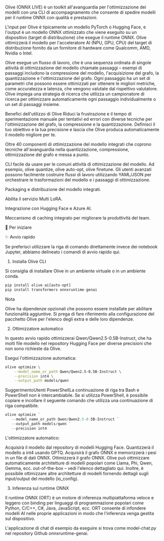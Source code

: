 Olive (ONNX LIVE) è un toolkit all'avanguardia per l'ottimizzazione dei modelli con una CLI di accompagnamento che consente di spedire modelli per il runtime ONNX con qualità e prestazioni.

L'input per Olive è tipicamente un modello PyTorch o Hugging Face, e l'output è un modello ONNX ottimizzato che viene eseguito su un dispositivo (target di distribuzione) che esegue il runtime ONNX. Olive ottimizzerà il modello per l'acceleratore AI (NPU, GPU, CPU) del target di distribuzione fornito da un fornitore di hardware come Qualcomm, AMD, Nvidia o Intel.


Olive esegue un flusso di lavoro, che è una sequenza ordinata di singole attività di ottimizzazione del modello chiamate passaggi – esempi di passaggi includono la compressione del modello, l'acquisizione del grafo, la quantizzazione e l'ottimizzazione del grafo. Ogni passaggio ha un set di parametri che possono essere ottimizzati per ottenere le migliori metriche, come accuratezza e latenza, che vengono valutate dal rispettivo valutatore. Olive impiega una strategia di ricerca che utilizza un campionatore di ricerca per ottimizzare automaticamente ogni passaggio individualmente o un set di passaggi insieme.


Benefici dell'utilizzo di Olive
 Riduci la frustrazione e il tempo di sperimentazione manuale per tentativi ed errori con diverse tecniche per l'ottimizzazione del grafo, la compressione e la quantizzazione. Definisci il tuo obiettivo e la tua precisione e lascia che Olive produca automaticamente il modello migliore per te.

 Oltre 40 componenti di ottimizzazione del modello integrati che coprono tecniche all'avanguardia nella quantizzazione, compressione, ottimizzazione del grafo e messa a punto.

 CLI facile da usare per le comuni attività di ottimizzazione del modello. Ad esempio, olive quantize, olive auto-opt, olive finetune. Gli utenti avanzati possono facilmente costruire flussi di lavoro utilizzando YAML/JSON per orchestrare le trasformazioni del modello e i passaggi di ottimizzazione.

 Packaging e distribuzione del modello integrati.

 Abilita il servizio Multi LoRA.

 Integrazione con Hugging Face e Azure AI.

 Meccanismo di caching integrato per migliorare la produttività del team.

🚀 Per iniziare

✨ Avvio rapido

Se preferisci utilizzare la riga di comando direttamente invece dei notebook Jupyter, abbiamo delineato i comandi di avvio rapido qui.

1. Installa Olive CLI

Si consiglia di installare Olive in un ambiente virtuale o in un ambiente conda.
```python
pip install olive-ai[auto-opt]
pip install transformers onnxruntime-genai
```
Nota

Olive ha dipendenze opzionali che possono essere installate per abilitare funzionalità aggiuntive. Si prega di fare riferimento alla configurazione del pacchetto Olive per l'elenco degli extra e delle loro dipendenze.

2. Ottimizzatore automatico

In questo avvio rapido ottimizzerai Qwen/Qwen2.5-0.5B-Instruct, che ha molti file modello nel repository Hugging Face per diverse precisioni che non sono richieste da Olive.

Esegui l'ottimizzazione automatica:
```bash
olive optimize \
    --model_name_or_path Qwen/Qwen2.5-0.5B-Instruct \
    --precision int4 \
    --output_path models/qwen
```
SuggerimentoUtenti PowerShellLa continuazione di riga tra Bash e PowerShell non è intercambiabile. Se si utilizza PowerShell, è possibile copiare e incollare il seguente comando che utilizza una continuazione di riga compatibile.
```powershell
olive optimize `
   --model_name_or_path Qwen/Qwen2.5-0.5B-Instruct `
   --output_path models/qwen `
   --precision int4
```

L'ottimizzatore automatico:

Acquisirà il modello dal repository di modelli Hugging Face.
Quantizzerà il modello a int4 usando GPTQ.
Acquisirà il grafo ONNX e memorizzerà i pesi in un file di dati ONNX.
Ottimizzerà il grafo ONNX.
Olive può ottimizzare automaticamente architetture di modelli popolari come Llama, Phi, Qwen, Gemma, ecc. out-of-the-box – vedi l'elenco dettagliato qui. Inoltre, è possibile ottimizzare altre architetture di modelli fornendo dettagli sugli input/output del modello (io_config).

3. Inferenza sul runtime ONNX

Il runtime ONNX (ORT) è un motore di inferenza multipiattaforma veloce e leggero con binding per linguaggi di programmazione popolari come Python, C/C++, C#, Java, JavaScript, ecc. ORT consente di infondere modelli AI nelle proprie applicazioni in modo che l'inferenza venga gestita sul dispositivo.

L'applicazione di chat di esempio da eseguire si trova come model-chat.py nel repository Github onnxruntime-genai.

